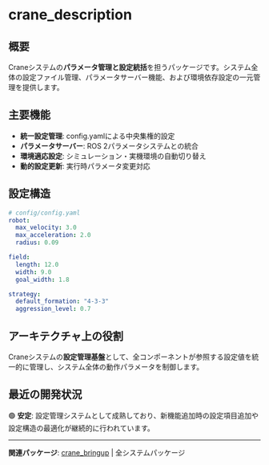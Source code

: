 # crane_description

## 概要

Craneシステムの**パラメータ管理と設定統括**を担うパッケージです。システム全体の設定ファイル管理、パラメータサーバー機能、および環境依存設定の一元管理を提供します。

## 主要機能

- **統一設定管理**: config.yamlによる中央集権的設定
- **パラメータサーバー**: ROS 2パラメータシステムとの統合
- **環境適応設定**: シミュレーション・実機環境の自動切り替え
- **動的設定更新**: 実行時パラメータ変更対応

## 設定構造

```yaml
# config/config.yaml
robot:
  max_velocity: 3.0
  max_acceleration: 2.0
  radius: 0.09

field:
  length: 12.0
  width: 9.0
  goal_width: 1.8

strategy:
  default_formation: "4-3-3"
  aggression_level: 0.7
```

## アーキテクチャ上の役割

Craneシステムの**設定管理基盤**として、全コンポーネントが参照する設定値を統一的に管理し、システム全体の動作パラメータを制御します。

## 最近の開発状況

🟢 **安定**: 設定管理システムとして成熟しており、新機能追加時の設定項目追加や設定構造の最適化が継続的に行われています。

---

**関連パッケージ**: [crane_bringup](./crane_bringup.md) | 全システムパッケージ
